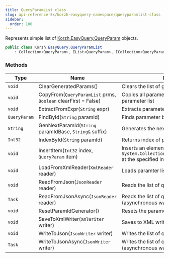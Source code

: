 ```yaml
---
title: QueryParamList class
slug: api-reference-5x/korzh-easyquery-namespace/queryparamlist-class
sidebar:
  order: 100
---
```


Represents simple list of [Korzh.EasyQuery.QueryParam](/easyquery/docs/api-reference-5x/korzh-easyquery-namespace/queryparam-class) objects.
```csharp
public class Korzh.EasyQuery.QueryParamList
    : Collection<QueryParam>, IList<QueryParam>, ICollection<QueryParam>, IEnumerable<QueryParam>, IEnumerable, IList, ICollection, IReadOnlyList<QueryParam>, IReadOnlyCollection<QueryParam>

```

### Methods

| Type | Name | Description | 
| --- | --- | --- | 
| `void` | ClearGeneratedParams() | Clears the list of generated parameters. | 
| `void` | CopyFrom(`QueryParamList` prms, `Boolean` clearFirst = False) | Copies all parameters from some other parameter list | 
| `void` | ExtractFromExpr(`String` expr) | Extracts parameters from expression. | 
| `QueryParam` | FindById(`String` paramId) | Finds parameter by its ID. | 
| `String` | GenNextParamId(`String` paramIdBase, `String&` suffix) | Generates the next parameter identifier. | 
| `Int32` | IndexById(`String` paramId) | Returns index of parameter by its ID. | 
| `void` | InsertItem(`Int32` index, `QueryParam` item) | Inserts an element into the `System.Collections.ObjectModel.Collection'1` at the specified index. | 
| `void` | LoadFromXmlReader(`XmlReader` reader) | Loads paramter list from XML reader. | 
| `void` | ReadFromJson(`JsonReader` reader) | Reads the list of query parameters from JSON. | 
| `Task` | ReadFromJsonAsync(`JsonReader` reader) | Reads the list of query parameters from JSON (asynchronous way). | 
| `void` | ResetParamIdGenerator() | Resets the parameter identifier generator. | 
| `void` | SaveToXmlWriter(`XmlWriter` writer) | Saves to XML writer. | 
| `void` | WriteToJson(`JsonWriter` writer) | Writes the list of query parameters to JSON. | 
| `Task` | WriteToJsonAsync(`JsonWriter` writer) | Writes the list of query parameters to JSON (asynchronous way). |
